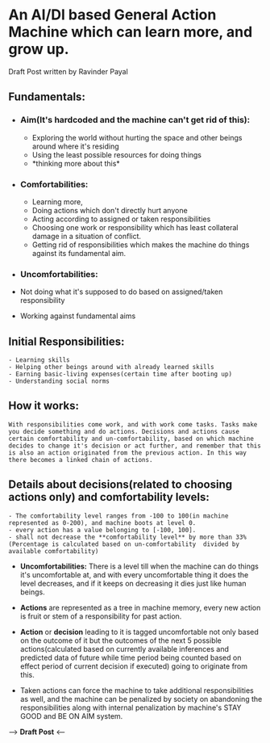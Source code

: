 
# An AI/Dl based General Action Machine which can learn more, and grow up.
Draft Post written by Ravinder Payal

## Fundamentals:
- ### Aim(It's hardcoded and  the machine can't get rid of this):
	- Exploring the world without hurting the space and other beings around where it's residing
	- Using the least possible resources for doing things
	- \*thinking more about this\*

- ### Comfortabilities:
  - Learning more,
  - Doing actions which don't directly hurt anyone
  - Acting according to assigned or taken responsibilities
  - Choosing one work or responsibility which has least collateral damage in a situation of conflict.
  - Getting rid of responsibilities which makes the machine do things against its fundamental aim.

-	### Uncomfortabilities:
  - Not doing what it's supposed to do based on assigned/taken responsibility
  - Working against fundamental aims


## Initial Responsibilities:
	- Learning skills
	- Helping other beings around with already learned skills
	- Earning basic-living expenses(certain time after booting up)
	- Understanding social norms


## How it works:

	With responsibilities come work, and with work come tasks. Tasks make you decide something and do actions. Decisions and actions cause certain comfortability and un-comfortability, based on which machine decides to change it's decision or act further, and remember that this is also an action originated from the previous action. In this way there becomes a linked chain of actions.

## Details about decisions(related to choosing actions only) and comfortability levels:
	- The comfortability level ranges from -100 to 100(in machine represented as 0-200), and machine boots at level 0.
	- every action has a value belonging to [-100, 100]. 
	- shall not decrease the **comfortability level** by more than 33%(Percentage is calculated based on un-comfortability  divided by available comfortability)

- **Uncomfortabilities:** There is a level till when  the machine can do things it's uncomfortable at, and with every uncomfortable thing it does the level decreases, and if it keeps on decreasing it dies just like human beings.
  
- **Actions** are represented as a tree in machine memory, every new action is fruit or stem of a responsibility for past action.

- **Action** or **decision** leading to it is tagged uncomfortable not only based on the outcome of it but the outcomes of the next 5 possible actions(calculated based on currently available inferences and predicted data of future while time period being counted based on effect period of current decision if executed) going to originate from this.

- Taken actions can force the machine to take additional responsibilities as well, and the machine can be penalized by society on abandoning the responsibilities along with internal penalization by machine's STAY GOOD and BE ON AIM system.

--> **Draft Post** <--
